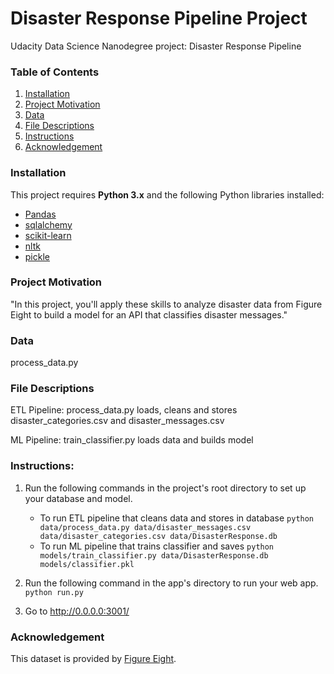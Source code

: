 # Disaster Response Pipeline Project
Udacity Data Science Nanodegree project: Disaster Response Pipeline

### Table of Contents

1. [Installation](#Installation)
2. [Project Motivation](#Project-Motivation)
3. [Data](#Data)
4. [File Descriptions](#File-Descriptions)
5. [Instructions](#Instructions)
6. [Acknowledgement](#Acknowledgement)

### Installation

This project requires **Python 3.x** and the following Python libraries installed:

- [Pandas](http://pandas.pydata.org/)
- [sqlalchemy](https://www.sqlalchemy.org/)
- [scikit-learn](http://scikit-learn.org/stable/)
- [nltk](https://www.nltk.org/)
- [pickle](https://docs.python.org/3/library/pickle.html)

### Project Motivation
"In this project, you'll apply these skills to analyze disaster data from Figure Eight to build a model for an API that classifies disaster messages."

### Data
process_data.py

### File Descriptions
ETL Pipeline:
process_data.py loads, cleans and stores disaster_categories.csv and disaster_messages.csv

ML Pipeline:
train_classifier.py loads data and builds model

### Instructions:
1. Run the following commands in the project's root directory to set up your database and model.

    - To run ETL pipeline that cleans data and stores in database
        `python data/process_data.py data/disaster_messages.csv data/disaster_categories.csv data/DisasterResponse.db`
    - To run ML pipeline that trains classifier and saves
        `python models/train_classifier.py data/DisasterResponse.db models/classifier.pkl`

2. Run the following command in the app's directory to run your web app.
    `python run.py`

3. Go to http://0.0.0.0:3001/

### Acknowledgement

This dataset is provided by [Figure Eight](https://appen.com/).
